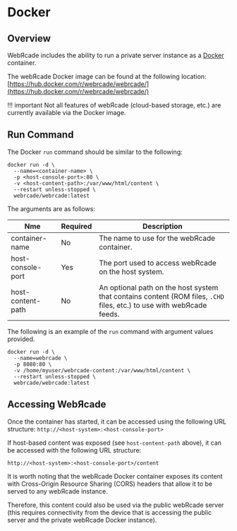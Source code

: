 # Docker

## Overview

WebЯcade includes the ability to run a private server instance as a [Docker](https://www.docker.com/) container.

The webЯcade Docker image can be found at the following location:
[https://hub.docker.com/r/webrcade/webrcade/](https://hub.docker.com/r/webrcade/webrcade/)

!!! important
    Not all features of webЯcade (cloud-based storage, etc.) are currently available via the Docker image.

## Run Command

The Docker `run` command should be similar to the following:

```
docker run -d \
  --name=<container-name> \
  -p <host-console-port>:80 \
  -v <host-content-path>:/var/www/html/content \
  --restart unless-stopped \
  webrcade/webrcade:latest
```

The arguments are as follows:

| __Nme__ | __Required__ | __Description__ |
| --- | --- | --- |
| container-name | No | The name to use for the webЯcade container. |
| host-console-port | Yes | The port used to access webRcade on the host system. |
| host-content-path | No | An optional path on the host system that contains content (ROM files, `.CHD` files, etc.) to use with webЯcade feeds. |

The following is an example of the `run` command with argument values provided.

```
docker run -d \
  --name=webrcade \
  -p 8080:80 \
  -v /home/myuser/webrcade-content:/var/www/html/content \
  --restart unless-stopped \
  webrcade/webrcade:latest
```

## Accessing WebЯcade

Once the container has started, it can be accessed using the following URL structure:
`http://<host-system>:<host-console-port>`

If host-based content was exposed (see `host-content-path` above), it can be accessed with the following URL structure:

`http://<host-system>:<host-console-port>/content`

It is worth noting that the webRcade Docker container exposes its content with Cross-Origin Resource Sharing (CORS) headers that allow it to be served to any webЯcade instance.

Therefore, this content could also be used via the public webRcade server (this requires connectivity from the device that is accessing the public server and the private webRcade Docker instance).